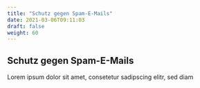 ```yaml
---
title: "Schutz gegen Spam-E-Mails"
date: 2021-03-06T09:11:03
draft: false
weight: 60
---
```


## Schutz gegen Spam-E-Mails

Lorem ipsum dolor sit amet, consetetur sadipscing elitr, sed diam 